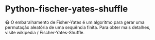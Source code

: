 # Python-fischer-yates-shuffle
:mask: O embaralhamento de Fisher-Yates é um algoritmo para gerar uma permutação aleatória de uma sequência finita. Para obter mais detalhes, visite wikipedia / Fischer-Yates-Shuffle.
